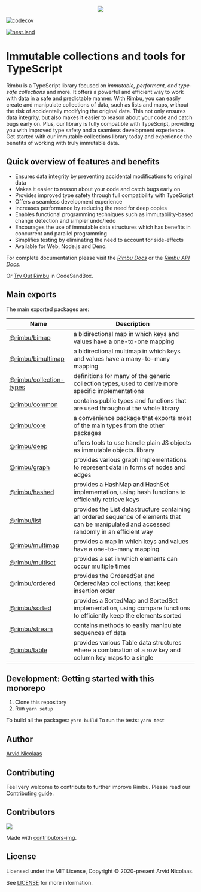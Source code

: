 <p align="center">
    <img src="https://github.com/rimbu-org/rimbu/raw/main/assets/rimbu_logo.svg" />
</p>

[![codecov](https://codecov.io/gh/rimbu-org/rimbu/branch/main/graph/badge.svg?token=RSFK5B0N0Z)](https://codecov.io/gh/rimbu-org/rimbu)

[![nest.land](https://nest.land/badge-block.svg)](https://nest.land/package/rimbu)

# Immutable collections and tools for TypeScript

Rimbu is a TypeScript library focused on _immutable, performant, and type-safe collections_ and more. It offers a powerful and efficient way to work with data in a safe and predictable manner. With Rimbu, you can easily create and manipulate collections of data, such as lists and maps, without the risk of accidentally modifying the original data. This not only ensures data integrity, but also makes it easier to reason about your code and catch bugs early on. Plus, our library is fully compatible with TypeScript, providing you with improved type safety and a seamless development experience. Get started with our immutable collections library today and experience the benefits of working with truly immutable data.

## Quick overview of features and benefits

- Ensures data integrity by preventing accidental modifications to original data
- Makes it easier to reason about your code and catch bugs early on
- Provides improved type safety through full compatibility with TypeScript
- Offers a seamless development experience
- Increases performance by reducing the need for deep copies
- Enables functional programming techniques such as immutability-based change detection and simpler undo/redo
- Encourages the use of immutable data structures which has benefits in concurrent and parallel programming
- Simplifies testing by eliminating the need to account for side-effects
- Available for Web, Node.js and Deno.

For complete documentation please visit the _[Rimbu Docs](https://rimbu.org)_ or the _[Rimbu API Docs](https://rimbu.org/api)_.

Or [Try Out Rimbu](https://codesandbox.io/s/github/vitoke/rimbu-sandbox/tree/main?previewwindow=console&view=split&editorsize=65&moduleview=1&module=/src/index.ts) in CodeSandBox.

## Main exports

The main exported packages are:

| Name                                                 | Description                                                                                                                                  |
| ---------------------------------------------------- | -------------------------------------------------------------------------------------------------------------------------------------------- |
| [@rimbu/bimap](packages/bimap)                       | a bidirectional map in which keys and values have a one-to-one mapping                                                                       |
| [@rimbu/bimultimap](packages/bimultimap)             | a bidirectional multimap in which keys and values have a many-to-many mapping                                                                |
| [@rimbu/collection-types](packages/collection-types) | definitions for many of the generic collection types, used to derive more specific implementations                                           |
| [@rimbu/common](packages/common)                     | contains public types and functions that are used throughout the whole library                                                               |
| [@rimbu/core](packages/core)                         | a convenience package that exports most of the main types from the other packages                                                            |
| [@rimbu/deep](packages/deep)                         | offers tools to use handle plain JS objects as immutable objects. library                                                                    |
| [@rimbu/graph](packages/graph)                       | provides various graph implementations to represent data in forms of nodes and edges                                                         |
| [@rimbu/hashed](packages/hashed)                     | provides a HashMap and HashSet implementation, using hash functions to efficiently retrieve keys                                             |
| [@rimbu/list](packages/list)                         | provides the List datastructure containing an ordered sequence of elements that can be manipulated and accessed randomly in an efficient way |
| [@rimbu/multimap](packages/multimap)                 | provides a map in which keys and values have a one-to-many mapping                                                                           |
| [@rimbu/multiset](packages/multiset)                 | provides a set in which elements can occur multiple times                                                                                    |
| [@rimbu/ordered](packages/ordered)                   | provides the OrderedSet and OrderedMap collections, that keep insertion order                                                                |
| [@rimbu/sorted](packages/sorted)                     | provides a SortedMap and SortedSet implementation, using compare functions to efficiently keep the elements sorted                           |
| [@rimbu/stream](packages/stream)                     | contains methods to easily manipulate sequences of data                                                                                      |
| [@rimbu/table](packages/table)                       | provides various Table data structures where a combination of a row key and column key maps to a single                                      |

## Development: Getting started with this monorepo

1. Clone this repository
2. Run `yarn setup`

To build all the packages: `yarn build`
To run the tests: `yarn test`

## Author

[Arvid Nicolaas](https://github.com/vitoke)

## Contributing

Feel very welcome to contribute to further improve Rimbu. Please read our [Contributing guide](https://github.com/rimbu-org/rimbu/blob/main/CONTRIBUTING.md).

## Contributors

<img src = "https://contrib.rocks/image?repo=rimbu-org/rimbu"/>

Made with [contributors-img](https://contrib.rocks).

## License

Licensed under the MIT License, Copyright © 2020-present Arvid Nicolaas.

See [LICENSE](./LICENSE) for more information.
